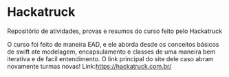 # Hackatruck

Repositório de atividades, provas e resumos  do curso feito pelo Hackatruck 

 O curso foi feito de maneira EAD, e ele aborda desde os conceitos básicos de swift ate modelagem, encapsulamento e classes de uma maneira bem iterativa e de facil entendimento. 
 O link principal do site dele caso abram novamente turmas novas!
 Link:https://hackatruck.com.br/
